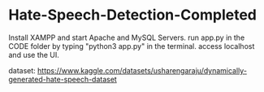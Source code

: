 # Hate-Speech-Detection-Completed

Install XAMPP and start Apache and MySQL Servers.
run app.py in the CODE folder by typing "python3 app.py" in the terminal.
access localhost and use the UI.

dataset: https://www.kaggle.com/datasets/usharengaraju/dynamically-generated-hate-speech-dataset


